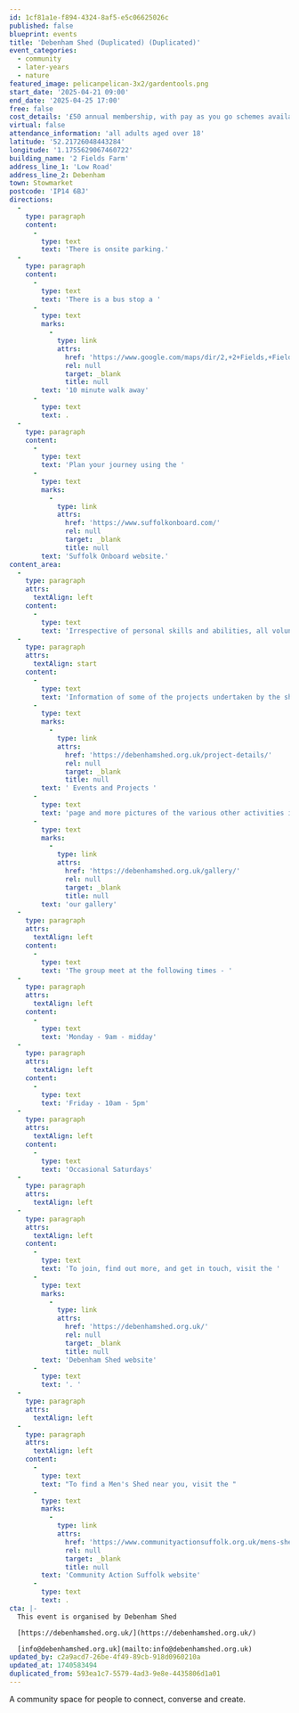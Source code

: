 ```yaml
---
id: 1cf81a1e-f894-4324-8af5-e5c06625026c
published: false
blueprint: events
title: 'Debenham Shed (Duplicated) (Duplicated)'
event_categories:
  - community
  - later-years
  - nature
featured_image: pelicanpelican-3x2/gardentools.png
start_date: '2025-04-21 09:00'
end_date: '2025-04-25 17:00'
free: false
cost_details: '£50 annual membership, with pay as you go schemes available'
virtual: false
attendance_information: 'all adults aged over 18'
latitude: '52.21726048443284'
longitude: '1.1755629067460722'
building_name: '2 Fields Farm'
address_line_1: 'Low Road'
address_line_2: Debenham
town: Stowmarket
postcode: 'IP14 6BJ'
directions:
  -
    type: paragraph
    content:
      -
        type: text
        text: 'There is onsite parking.'
  -
    type: paragraph
    content:
      -
        type: text
        text: 'There is a bus stop a '
      -
        type: text
        marks:
          -
            type: link
            attrs:
              href: 'https://www.google.com/maps/dir/2,+2+Fields,+Fields,+Low+Road,+Debenham,+Stowmarket/Field+Way,+Debenham,+Stowmarket+IP14+6QY/@52.2195338,1.171632,16z/data=!3m1!4b1!4m14!4m13!1m5!1m1!1s0x47d9979f49608521:0x5b79ef6502df3919!2m2!1d1.175579!2d52.2171093!1m5!1m1!1s0x47d997d182c21aa7:0x7810660959129194!2m2!1d1.177846!2d52.221954!3e2?entry=ttu&g_ep=EgoyMDI1MDIyNC4wIKXMDSoJLDEwMjExNDUzSAFQAw%3D%3D'
              rel: null
              target: _blank
              title: null
        text: '10 minute walk away'
      -
        type: text
        text: .
  -
    type: paragraph
    content:
      -
        type: text
        text: 'Plan your journey using the '
      -
        type: text
        marks:
          -
            type: link
            attrs:
              href: 'https://www.suffolkonboard.com/'
              rel: null
              target: _blank
              title: null
        text: 'Suffolk Onboard website.'
content_area:
  -
    type: paragraph
    attrs:
      textAlign: left
    content:
      -
        type: text
        text: 'Irrespective of personal skills and abilities, all volunteers are encouraged to participate in tasks and given support and help when required, as well as guidance on health and safety when using specialist tools and equipment.'
  -
    type: paragraph
    attrs:
      textAlign: start
    content:
      -
        type: text
        text: 'Information of some of the projects undertaken by the shed volunteers can be seen on our'
      -
        type: text
        marks:
          -
            type: link
            attrs:
              href: 'https://debenhamshed.org.uk/project-details/'
              rel: null
              target: _blank
              title: null
        text: ' Events and Projects '
      -
        type: text
        text: 'page and more pictures of the various other activities in the shed can be found in '
      -
        type: text
        marks:
          -
            type: link
            attrs:
              href: 'https://debenhamshed.org.uk/gallery/'
              rel: null
              target: _blank
              title: null
        text: 'our gallery'
  -
    type: paragraph
    attrs:
      textAlign: left
    content:
      -
        type: text
        text: 'The group meet at the following times - '
  -
    type: paragraph
    attrs:
      textAlign: left
    content:
      -
        type: text
        text: 'Monday - 9am - midday'
  -
    type: paragraph
    attrs:
      textAlign: left
    content:
      -
        type: text
        text: 'Friday - 10am - 5pm'
  -
    type: paragraph
    attrs:
      textAlign: left
    content:
      -
        type: text
        text: 'Occasional Saturdays'
  -
    type: paragraph
    attrs:
      textAlign: left
  -
    type: paragraph
    attrs:
      textAlign: left
    content:
      -
        type: text
        text: 'To join, find out more, and get in touch, visit the '
      -
        type: text
        marks:
          -
            type: link
            attrs:
              href: 'https://debenhamshed.org.uk/'
              rel: null
              target: _blank
              title: null
        text: 'Debenham Shed website'
      -
        type: text
        text: '. '
  -
    type: paragraph
    attrs:
      textAlign: left
  -
    type: paragraph
    attrs:
      textAlign: left
    content:
      -
        type: text
        text: "To find a Men's Shed near you, visit the "
      -
        type: text
        marks:
          -
            type: link
            attrs:
              href: 'https://www.communityactionsuffolk.org.uk/mens-sheds/map/'
              rel: null
              target: _blank
              title: null
        text: 'Community Action Suffolk website'
      -
        type: text
        text: .
cta: |-
  This event is organised by Debenham Shed

  [https://debenhamshed.org.uk/](https://debenhamshed.org.uk/)

  [info@debenhamshed.org.uk](mailto:info@debenhamshed.org.uk)
updated_by: c2a9acd7-26be-4f49-89cb-918d0960210a
updated_at: 1740583494
duplicated_from: 593ea1c7-5579-4ad3-9e8e-4435806d1a01
---
```

A community space for people to connect, converse and create.